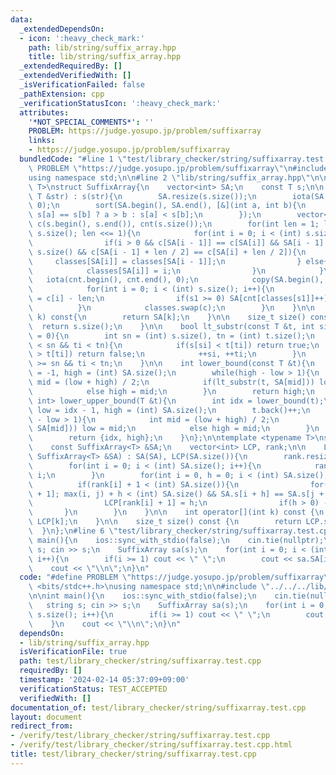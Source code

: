 ```yaml
---
data:
  _extendedDependsOn:
  - icon: ':heavy_check_mark:'
    path: lib/string/suffix_array.hpp
    title: lib/string/suffix_array.hpp
  _extendedRequiredBy: []
  _extendedVerifiedWith: []
  _isVerificationFailed: false
  _pathExtension: cpp
  _verificationStatusIcon: ':heavy_check_mark:'
  attributes:
    '*NOT_SPECIAL_COMMENTS*': ''
    PROBLEM: https://judge.yosupo.jp/problem/suffixarray
    links:
    - https://judge.yosupo.jp/problem/suffixarray
  bundledCode: "#line 1 \"test/library_checker/string/suffixarray.test.cpp\"\n#define\
    \ PROBLEM \"https://judge.yosupo.jp/problem/suffixarray\"\n#include <bits/stdc++.h>\n\
    using namespace std;\n\n#line 2 \"lib/string/suffix_array.hpp\"\n\ntemplate <typename\
    \ T>\nstruct SuffixArray{\n    vector<int> SA;\n    const T s;\n\n    SuffixArray(const\
    \ T &str) : s(str){\n        SA.resize(s.size());\n        iota(SA.begin(), SA.end(),\
    \ 0);\n        sort(SA.begin(), SA.end(), [&](int a, int b){\n            return\
    \ s[a] == s[b] ? a > b : s[a] < s[b];\n        });\n        vector<int> classes(s.size()),\
    \ c(s.begin(), s.end()), cnt(s.size());\n        for(int len = 1; len < (int)\
    \ s.size(); len <<= 1){\n            for(int i = 0; i < (int) s.size(); i++){\n\
    \                if(i > 0 && c[SA[i - 1]] == c[SA[i]] && SA[i - 1] + len < (int)\
    \ s.size() && c[SA[i - 1] + len / 2] == c[SA[i] + len / 2]){\n               \
    \     classes[SA[i]] = classes[SA[i - 1]];\n                } else{\n        \
    \            classes[SA[i]] = i;\n                }\n            }\n         \
    \   iota(cnt.begin(), cnt.end(), 0);\n            copy(SA.begin(), SA.end(), c.begin());\n\
    \            for(int i = 0; i < (int) s.size(); i++){\n                int s1\
    \ = c[i] - len;\n                if(s1 >= 0) SA[cnt[classes[s1]]++] = s1;\n  \
    \          }\n            classes.swap(c);\n        }\n    }\n\n    int operator[](int\
    \ k) const{\n        return SA[k];\n    }\n\n    size_t size() const{\n      \
    \  return s.size();\n    }\n\n    bool lt_substr(const T &t, int si = 0, int ti\
    \ = 0){\n        int sn = (int) s.size(), tn = (int) t.size();\n        while(si\
    \ < sn && ti < tn){\n            if(s[si] < t[ti]) return true;\n            if(s[si]\
    \ > t[ti]) return false;\n            ++si, ++ti;\n        }\n        return si\
    \ >= sn && ti < tn;\n    }\n\n    int lower_bound(const T &t){\n        int low\
    \ = -1, high = (int) SA.size();\n        while(high - low > 1){\n            int\
    \ mid = (low + high) / 2;\n            if(lt_substr(t, SA[mid])) low = mid;\n\
    \            else high = mid;\n        }\n        return high;\n    }\n\n    pair<int,\
    \ int> lower_upper_bound(T &t){\n        int idx = lower_bound(t);\n        int\
    \ low = idx - 1, high = (int) SA.size();\n        t.back()++;\n        while(high\
    \ - low > 1){\n            int mid = (low + high) / 2;\n            if(lt_substr(t,\
    \ SA[mid])) low = mid;\n            else high = mid;\n        }\n        t.back()--;\n\
    \        return {idx, high};\n    }\n};\n\ntemplate <typename T>\nstruct LCPArray{\n\
    \    const SuffixArray<T> &SA;\n    vector<int> LCP, rank;\n\n    LCPArray(const\
    \ SuffixArray<T> &SA) : SA(SA), LCP(SA.size()){\n        rank.resize(SA.size());\n\
    \        for(int i = 0; i < (int) SA.size(); i++){\n            rank[SA[i]] =\
    \ i;\n        }\n        for(int i = 0, h = 0; i < (int) SA.size(); i++){\n  \
    \          if(rank[i] + 1 < (int) SA.size()){\n                for(int j = SA[rank[i]\
    \ + 1]; max(i, j) + h < (int) SA.size() && SA.s[i + h] == SA.s[j + h]; ++h);\n\
    \                LCP[rank[i] + 1] = h;\n                if(h > 0) --h;\n     \
    \       }\n        }\n    }\n\n    int operator[](int k) const {\n        return\
    \ LCP[k];\n    }\n\n    size_t size() const {\n        return LCP.size();\n  \
    \  }\n};\n#line 6 \"test/library_checker/string/suffixarray.test.cpp\"\n\nint\
    \ main(){\n    ios::sync_with_stdio(false);\n    cin.tie(nullptr);\n\n    string\
    \ s; cin >> s;\n    SuffixArray sa(s);\n    for(int i = 0; i < (int) s.size();\
    \ i++){\n        if(i >= 1) cout << \" \";\n        cout << sa.SA[i];\n    }\n\
    \    cout << \"\\n\";\n}\n"
  code: "#define PROBLEM \"https://judge.yosupo.jp/problem/suffixarray\"\n#include\
    \ <bits/stdc++.h>\nusing namespace std;\n\n#include \"../../../lib/string/suffix_array.hpp\"\
    \n\nint main(){\n    ios::sync_with_stdio(false);\n    cin.tie(nullptr);\n\n \
    \   string s; cin >> s;\n    SuffixArray sa(s);\n    for(int i = 0; i < (int)\
    \ s.size(); i++){\n        if(i >= 1) cout << \" \";\n        cout << sa.SA[i];\n\
    \    }\n    cout << \"\\n\";\n}\n"
  dependsOn:
  - lib/string/suffix_array.hpp
  isVerificationFile: true
  path: test/library_checker/string/suffixarray.test.cpp
  requiredBy: []
  timestamp: '2024-02-14 05:37:09+09:00'
  verificationStatus: TEST_ACCEPTED
  verifiedWith: []
documentation_of: test/library_checker/string/suffixarray.test.cpp
layout: document
redirect_from:
- /verify/test/library_checker/string/suffixarray.test.cpp
- /verify/test/library_checker/string/suffixarray.test.cpp.html
title: test/library_checker/string/suffixarray.test.cpp
---
```

